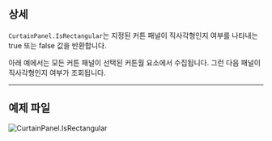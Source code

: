 ## 상세
`CurtainPanel.IsRectangular`는 지정된 커튼 패널이 직사각형인지 여부를 나타내는 true 또는 false 값을 반환합니다.

아래 예에서는 모든 커튼 패널이 선택된 커튼월 요소에서 수집됩니다. 그런 다음 패널이 직사각형인지 여부가 조회됩니다.
___
## 예제 파일

![CurtainPanel.IsRectangular](./Revit.Elements.CurtainPanel.IsRectangular_img.jpg)
